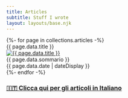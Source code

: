 ```yaml
---
title: Articles
subtitle: Stuff I wrote
layout: layouts/base.njk
---
```


<div class="flex-container">
{%- for page in collections.articles -%}
<div class="card">
  <div class="card-header">{{ page.data.title }}</div>
  <div class="card-main">
    <a href="{{ page.url }}">
    <img src="{{ page.data.immagine }}" alt="{{ page.data.title }}" title="{{ page.data.title }}" class="img-archivio"></a>
    <div class="main-description">{{ page.data.sommario }}</div>
  </div>
  <div class="card-date">{{ page.data.date | dateDisplay }}</div>
</div>
{%- endfor -%}
</div>

### [🇮🇹 Clicca qui per gli articoli in Italiano](/articoli)
